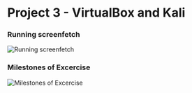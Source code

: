 # Project 3 - VirtualBox and Kali

 ### Running screenfetch

<img src="screenfetch.gif" alt="Running screenfetch">

### Milestones of Excercise

<img src="milestones.gif" alt="Milestones of Excercise">
